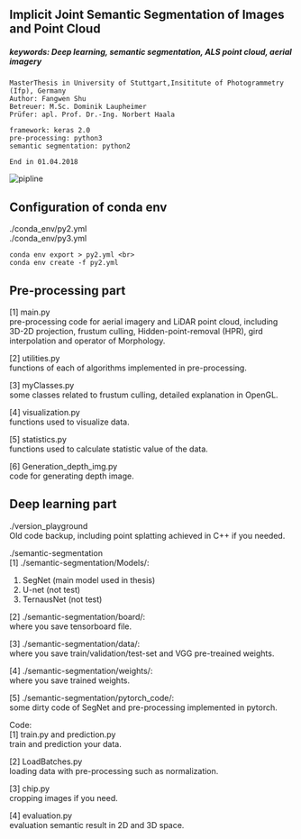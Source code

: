 ## Implicit Joint Semantic Segmentation of Images and Point Cloud
##### keywords: Deep learning, semantic segmentation, ALS point cloud, aerial imagery
```
MasterThesis in University of Stuttgart,Insititute of Photogrammetry (Ifp), Germany
Author: Fangwen Shu
Betreuer: M.Sc. Dominik Laupheimer
Prüfer: apl. Prof. Dr.-Ing. Norbert Haala

framework: keras 2.0
pre-processing: python3
semantic segmentation: python2

End in 01.04.2018
```

![pipline]()


## Configuration of conda env

./conda_env/py2.yml <br>
./conda_env/py3.yml <br>

```
conda env export > py2.yml <br>
conda env create -f py2.yml
```


## Pre-processing part
[1] main.py <br>
pre-processing code for aerial imagery and LiDAR point cloud, including 3D-2D projection, frustum culling, 
Hidden-point-removal (HPR), gird interpolation and operator of Morphology.

[2] utilities.py <br>
functions of each of algorithms implemented in pre-processing.

[3] myClasses.py <br>
some classes related to frustum culling, detailed explanation in OpenGL.

[4] visualization.py <br>
functions used to visualize data. 

[5] statistics.py <br>
functions used to calculate statistic value of the data.

[6] Generation_depth_img.py <br>
code for generating depth image.

## Deep learning part
./version_playground <br>
Old code backup, including point splatting achieved in C++ if you needed.<br>

./semantic-segmentation <br>
[1] ./semantic-segmentation/Models/: 
1. SegNet (main model used in thesis)
2. U-net (not test)
3. TernausNet (not test)

[2] ./semantic-segmentation/board/: <br>
where you save tensorboard file.

[3] ./semantic-segmentation/data/: <br>
where you save train/validation/test-set and VGG pre-treained weights.

[4] ./semantic-segmentation/weights/: <br>
where you save trained weights.

[5] ./semantic-segmentation/pytorch_code/: <br>
some dirty code of SegNet and pre-processing implemented in pytorch. 

Code:<br>
[1] train.py and prediction.py <br>
train and prediction your data.

[2] LoadBatches.py <br>
loading data with pre-processing such as normalization.

[3] chip.py <br>
cropping images if you need.

[4] evaluation.py <br>
evaluation semantic result in 2D and 3D space.

